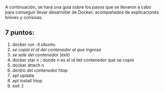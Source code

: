 A continuación, se hará una guía sobre los pasos que se llevaron a cabo para
conseguir llevar desarrollar de Docker; acompañados de explicaciones 
breves y consisas. 

## 7 puntos:
 
1. docker run -it ubuntu 
2. *se copia el id del contenedor al que ingresa*
3. *se sale del contenedor* (exit) 
4. docker star n ; donde n es el id del contenedor que se copió
5. docker attach n
6. *dentro del contenedor* htop
7. apt update
8. apt install htop 
9. exit :) 


